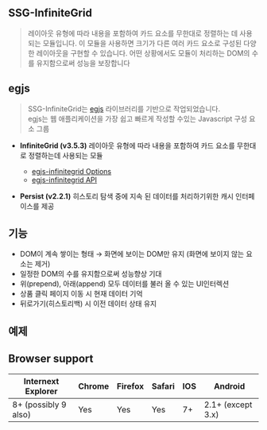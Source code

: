 ## SSG-InfiniteGrid
> 레이아웃 유형에 따라 내용을 포함하여 카드 요소를 무한대로 정렬하는 데 사용되는 모듈입니다. 이 모듈을 사용하면 크기가 다른 여러 카드 요소로 구성된 다양한 레이아웃을 구현할 수 있습니다. 어떤 상황에서도 모듈이 처리하는 DOM의 수를 유지함으로써 성능을 보장합니다


## egjs
> SSG-InfiniteGrid는 [egjs](https://naver.github.io/egjs/) 라이브러리를 기반으로 작업되었습니다. <br> egjs는 웹 애플리케이션을 가장 쉽고 빠르게 작성할 수있는 Javascript 구성 요소 그룹

- **InfiniteGrid (v3.5.3)** 레이아웃 유형에 따라 내용을 포함하여 카드 요소를 무한대로 정렬하는데 사용되는 모듈
    - [egjs-infinitegrid Options](https://naver.github.io/egjs-infinitegrid/#options)
    - [egjs-infinitegrid API](https://naver.github.io/egjs-infinitegrid/release/latest/doc/)

- **Persist (v2.2.1)** 히스토리 탐색 중에 지속 된 데이터를 처리하기위한 캐시 인터페이스를 제공

## 기능

- DOM이 계속 쌓이는 형태 → 화면에 보이는 DOM만 유지 (화면에 보이지 않는 요소는 제거)
- 일정한 DOM의 수를 유지함으로써 성능향상 기대
- 위(prepend), 아래(append) 모두 데이터를 불러 올 수 있는 UI인터렉션
- 상품 클릭 페이지 이동 시 현재 데이터 기억
- 뒤로가기(히스토리백) 시 이전 데이터 상태 유지

## 예제

## Browser support
<table>
  <thead>
    <tr>
      <th>Internext Explorer</th>
      <th>Chrome</th>
      <th>Firefox</th>
      <th>Safari</th>
      <th>IOS</th>
      <th>Android</th>
    </tr>
  </thead>
  <tbody>
    <tr>
      <td>8+ (possibly 9 also)</td>
      <td>Yes</td>
      <td>Yes</td>
      <td>Yes</td>
      <td>7+</td>
      <td>2.1+ (except 3.x)</td>
    </tr>
  </tbody>
</table>